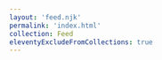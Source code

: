```yaml
---
layout: 'feed.njk'
permalink: 'index.html'
collection: Feed
eleventyExcludeFromCollections: true
---
```


